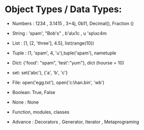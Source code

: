 # Object Types / Data Types:

- Numbers : 1234 , 3.1415 , 3+4j, 0b11, Decimal(), Fraction ()
- String : 'spam', "Bob's" , b'a\x1c , u 'sp\xc4m
- List : [1, [2, 'three'], 4.5], list(range(10))
- Tuple : (1, 'spam', 4, 'u'),tuple('spam'), nametuple
- Dict: {'food': "spam", 'test':"yum"}, dict (hourse = 10)

- set: set('abc'), {'a', 'b', 'c'}

- File: open('egg.txt'), open('c:\han.bin', 'wb')
- Boolean: True, False

- None : None
- Function, modules, classes

- Advance : Decorators , Generator, Iterator , Metaprograming 
